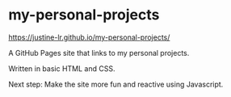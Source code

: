 # my-personal-projects

https://justine-lr.github.io/my-personal-projects/

A GitHub Pages site that links to my personal projects.

Written in basic HTML and CSS.

Next step: Make the site more fun and reactive using Javascript.

